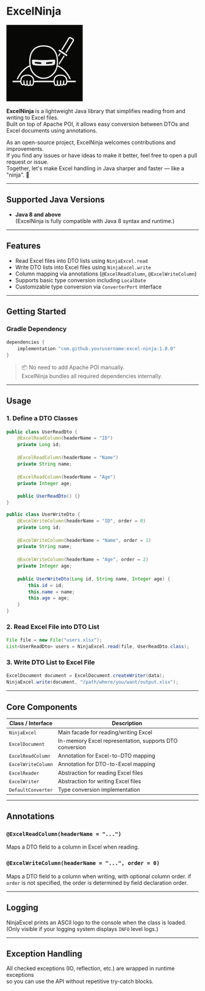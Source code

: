 # ExcelNinja

<img src="src/main/resources/logo.jpeg" alt="ExcelNinja Logo" width="200" />

**ExcelNinja** is a lightweight Java library that simplifies reading from and writing to Excel files.  
Built on top of Apache POI, it allows easy conversion between DTOs and Excel documents using annotations.

As an open-source project, ExcelNinja welcomes contributions and improvements.  
If you find any issues or have ideas to make it better, feel free to open a pull request or issue.  
Together, let's make Excel handling in Java sharper and faster — like a "ninja". 🥷

---

## Supported Java Versions

- **Java 8 and above**  
  (ExcelNinja is fully compatible with Java 8 syntax and runtime.)

---

## Features

- Read Excel files into DTO lists using `NinjaExcel.read`
- Write DTO lists into Excel files using `NinjaExcel.write`
- Column mapping via annotations (`@ExcelReadColumn`, `@ExcelWriteColumn`)
- Supports basic type conversion including `LocalDate`
- Customizable type conversion via `ConverterPort` interface

---

## Getting Started

### Gradle Dependency

```groovy
dependencies {
    implementation "com.github.yourusername:excel-ninja:1.0.0"
}
```

> 📦 No need to add Apache POI manually.  
> ExcelNinja bundles all required dependencies internally.

---

## Usage

### 1. Define a DTO Classes

```java
public class UserReadDto {
    @ExcelReadColumn(headerName = "ID")
    private Long id;

    @ExcelReadColumn(headerName = "Name")
    private String name;

    @ExcelReadColumn(headerName = "Age")
    private Integer age;

    public UserReadDto() {}
}
```

```java
public class UserWriteDto {
    @ExcelWriteColumn(headerName = "ID", order = 0)
    private Long id;

    @ExcelWriteColumn(headerName = "Name", order = 1)
    private String name;

    @ExcelWriteColumn(headerName = "Age", order = 2)
    private Integer age;

    public UserWriteDto(Long id, String name, Integer age) {
        this.id = id;
        this.name = name;
        this.age = age;
    }
}
```

### 2. Read Excel File into DTO List

```java
File file = new File("users.xlsx");
List<UserReadDto> users = NinjaExcel.read(file, UserReadDto.class);
```

### 3. Write DTO List to Excel File

```java
ExcelDocument document = ExcelDocument.createWriter(data);
NinjaExcel.write(document, "/path/where/you/want/output.xlsx");
```

---

## Core Components

| Class / Interface      | Description |
|------------------------|-------------|
| `NinjaExcel`           | Main facade for reading/writing Excel |
| `ExcelDocument`        | In-memory Excel representation, supports DTO conversion |
| `ExcelReadColumn`      | Annotation for Excel-to-DTO mapping |
| `ExcelWriteColumn`     | Annotation for DTO-to-Excel mapping |
| `ExcelReader`          | Abstraction for reading Excel files |
| `ExcelWriter`          | Abstraction for writing Excel files |
| `DefaultConverter`     | Type conversion implementation |

---

## Annotations

### `@ExcelReadColumn(headerName = "...")`

Maps a DTO field to a column in Excel when reading.

### `@ExcelWriteColumn(headerName = "...", order = 0)`

Maps a DTO field to a column when writing, with optional column order.
if `order` is not specified, the order is determined by field declaration order.

---

## Logging

NinjaExcel prints an ASCII logo to the console when the class is loaded.  
(Only visible if your logging system displays `INFO` level logs.)

---

## Exception Handling

All checked exceptions (IO, reflection, etc.) are wrapped in runtime exceptions  
so you can use the API without repetitive try-catch blocks.